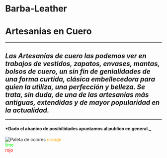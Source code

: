 # Barba-Leather

# Artesanias en Cuero
***
## _Las Artesanías de cuero las podemos ver en trabajos de vestidos, zapatos, envases, mantas, bolsos de cuero, un sin fin de genialidades de una forma curtida, clásica embellecedora para quien la utiliza, una perfección y belleza. Se trata, sin duda, de una de las artesanías más antiguas, extendidas y de mayor popularidad en la actualidad._
***
#### ***Dado el abanico de posibilidades apuntamos al publico en general.**_
![Paleta de colores]()
<span style="color:orange">orange</span>  
<span style="color:lime">lime</span>  
<font color='red'>rojo</font>